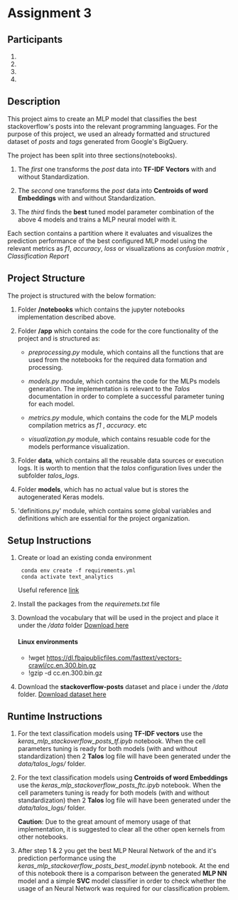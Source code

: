 # Assignment 3

## Participants
1.
2.
3.
4.


## Description
This project aims to create an MLP model that classifies the best stackoverflow's posts into the relevant programming languages. For the purpose of this project, we used an already formatted and structured dataset of *posts* and *tags* generated from Google's BigQuery.

The project has been split into three sections(notebooks).
    
   1. The *first* one transforms the *post* data into **TF-IDF Vectors** with and without Standardization. 
   
   2. The *second* one transforms the *post* data into **Centroids of word Embeddings** with and without Standardization. 
   
   3. The *third* finds the **best** tuned model parameter combination of the above 4 models and trains a MLP neural model with it.
   
   Each section contains a partition where it evaluates and visualizes the prediction performance of the best configured MLP model using the relevant metrics as *f1*, *accuracy*, *loss* or visualizations as *confusion matrix* , *Classification Report*

## Project Structure

The project is structured with the below formation:
 
 1. Folder **/notebooks** which contains the jupyter notebooks implementation described above. 
 
 2. Folder **/app** which contains the code for the core functionality of the project and is structured as: 
    
       - *preprocessing.py* module, which contains all the functions that are used from the notebooks for the required data formation and processing.
       
       - *models.py* module, which contains the code for the MLPs models generation. The implementation is relevant to the *Talos* documentation in order to complete a successful parameter tuning for each model.
       
       - *metrics.py* module, which contains the code for the MLP models compilation metrics as *f1* , *accuracy*. etc
       
       - *visualization.py* module, which contains resuable code for the models performance visualization.
       
 3. Folder **data**, which contains all the reusable data sources or execution logs. It is worth to mention that the *talos* configuration lives under the subfolder *talos_logs*.
 
 4. Folder **models**, which has no actual value but is stores the autogenerated Keras models. 
 
 5. 'definitions.py' module, which contains some global variables and definitions which are essential for the project organization.
 
## Setup Instructions

   1. Create or load an existing conda environment
       ```
        conda env create -f requirements.yml
        conda activate text_analytics
       ```
        
        Useful reference [link](https://kapeli.com/cheat_sheets/Conda.docset/Contents/Resources/Documents/index)
   2. Install the packages from the *requiremets.txt* file
   3. Download the vocabulary that will be used in the project and place it under the */data* folder [Download here](https://dl.fbaipublicfiles.com/fasttext/vectors-crawl/cc.en.300.bin.gz)
        
        #### Linux environments
        * !wget https://dl.fbaipublicfiles.com/fasttext/vectors-crawl/cc.en.300.bin.gz
        * !gzip -d cc.en.300.bin.gz
   4. Download the **stackoverflow-posts** dataset and place i under the */data* folder. [Download dataset here](https://storage.googleapis.com/tensorflow-workshop-examples/stack-overflow-data.csv)
 
## Runtime Instructions

   1. For the text classification models using **TF-IDF vectors** use the *keras_mlp_stackoverflow_posts_tf.ipyb* notebook. When the cell parameters tuning is ready for both models (with and without standardization) then 2 **Talos** log file will have been generated under the *data/talos_logs/* folder.
   
   2. For the text classification models using **Centroids of word Embeddings** use the *keras_mlp_stackoverflow_posts_ftc.ipyb* notebook. When the cell parameters tuning is ready for both models (with and without standardization) then 2 **Talos** log file will have been generated under the *data/talos_logs/* folder.
    
        **Caution**: Due to the great amount of memory usage of that implementation,
         it is suggested to clear all the other open kernels from other notebooks.
   
   3. After step 1 & 2 you get the best MLP Neural Network of the and it's prediction performance using the *keras_mlp_stackoverflow_posts_best_model.ipynb* notebook. At the end of this notebook there is a comparison between the generated **MLP NN** model and a simple **SVC** model classifier in order to check whether the usage of an Neural Network was required for our classification problem.  